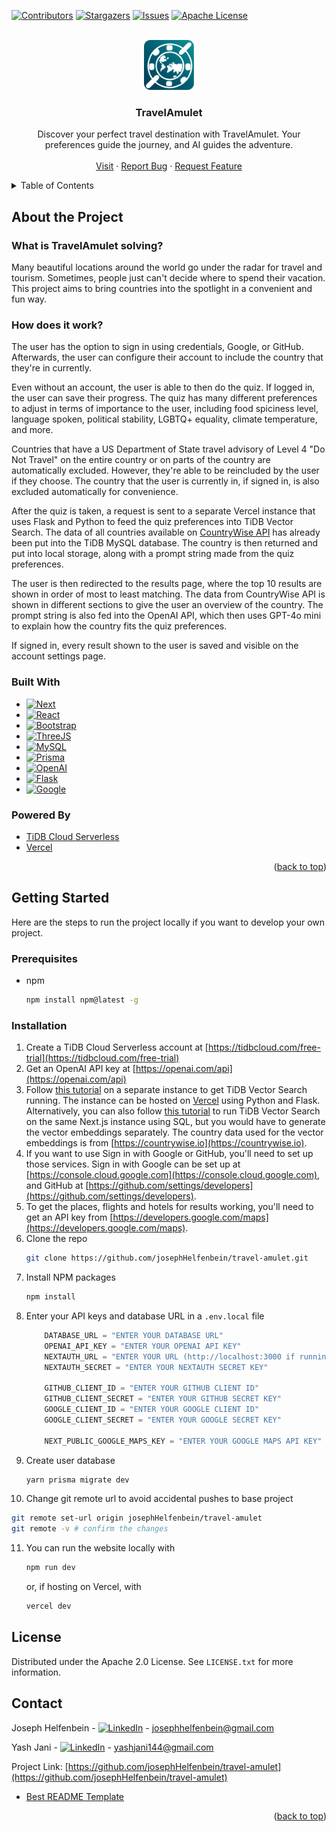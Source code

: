 <!-- Improved compatibility of back to top link: See: https://github.com/othneildrew/Best-README-Template/pull/73 -->
<a id="readme-top"></a>
<!--
*** Thanks for checking out the Best-README-Template. If you have a suggestion
*** that would make this better, please fork the repo and create a pull request
*** or simply open an issue with the tag "enhancement".
*** Don't forget to give the project a star!
*** Thanks again! Now go create something AMAZING! :D
-->



<!-- PROJECT SHIELDS -->
<!--
*** I'm using markdown "reference style" links for readability.
*** Reference links are enclosed in brackets [ ] instead of parentheses ( ).
*** See the bottom of this document for the declaration of the reference variables
*** for contributors-url, forks-url, etc. This is an optional, concise syntax you may use.
*** https://www.markdownguide.org/basic-syntax/#reference-style-links
-->
[![Contributors][contributors-shield]][contributors-url]
[![Stargazers][stars-shield]][stars-url]
[![Issues][issues-shield]][issues-url]
[![Apache License][license-shield]][license-url]



<!-- PROJECT LOGO -->
<br />
<div align="center">
  <a href="https://github.com/josephHelfenbein/travel-amulet">
    <img src="/public/travelamulet-icon.svg" alt="Logo" width="80" height="80">
  </a>

<h3 align="center">TravelAmulet</h3>

  <p align="center">
    Discover your perfect travel destination with TravelAmulet. Your preferences guide the journey, and AI guides the adventure.
    <br />
    <br />
    <a href="https://travelamulet.vercel.app">Visit</a>
    ·
    <a href="https://github.com/josephHelfenbein/travel-amulet/issues/new?labels=bug&template=bug-report---.md">Report Bug</a>
    ·
    <a href="https://github.com/josephHelfenbein/travel-amulet/issues/new?labels=enhancement&template=feature-request---.md">Request Feature</a>
  </p>
</div>



<!-- TABLE OF CONTENTS -->
<details>
  <summary>Table of Contents</summary>
  <ol>
    <li>
      <a href="#about-the-project">About The Project</a>
      <ul>
        <li><a href="#built-with">Built With</a></li>
      </ul>
    </li>
    <li>
      <a href="#getting-started">Getting Started</a>
      <ul>
        <li><a href="#prerequisites">Prerequisites</a></li>
        <li><a href="#installation">Installation</a></li>
      </ul>
    </li>
    <li><a href="#license">License</a></li>
    <li><a href="#contact">Contact</a></li>
  </ol>
</details>



<!-- ABOUT THE PROJECT -->
## About the Project
### What is TravelAmulet solving?

Many beautiful locations around the world go under the radar for travel and tourism. Sometimes, people just can't decide where to spend their vacation. This project aims to bring countries into the spotlight in a convenient and fun way.

### How does it work?

The user has the option to sign in using credentials, Google, or GitHub. Afterwards, the user can configure their account to include the country that they're in currently.

Even without an account, the user is able to then do the quiz. If logged in, the user can save their progress. The quiz has many different preferences to adjust in terms of importance to the user,
including food spiciness level, language spoken, political stability, LGBTQ+ equality, climate temperature, and more. 

Countries that have a US Department of State travel advisory of Level 4 "Do Not Travel" on the entire country or on parts of the country are automatically excluded. However, they're able to be reincluded by the user if they choose. 
The country that the user is currently in, if signed in, is also excluded automatically for convenience.

After the quiz is taken, a request is sent to a separate Vercel instance that uses Flask and Python to feed the quiz preferences into TiDB Vector Search. The data of all countries available on
<a href="https://countrywise.io/">CountryWise API</a> has already been put into the TiDB MySQL database. The country is then returned and put into local storage, along with a prompt string made from the quiz preferences.

The user is then redirected to the results page, where the top 10 results are shown in order of most to least matching. The data from CountryWise API is shown in different sections to give the user an overview
of the country. The prompt string is also fed into the OpenAI API, which then uses GPT-4o mini to explain how the country fits the quiz preferences.

If signed in, every result shown to the user is saved and visible on the account settings page.




### Built With

* [![Next][Next.js]][Next-url]
* [![React][React.js]][React-url]
* [![Bootstrap][Bootstrap.com]][Bootstrap-url]
* [![ThreeJS][ThreeJS]][ThreeJS-url]
* [![MySQL][MySQL]][MySQL-url]
* [![Prisma][Prisma]][Prisma-url]
* [![OpenAI][OpenAI]][OpenAI-url]
* [![Flask][Flask]][Flask-url]
* [![Google][Google]][Google-url]

### Powered By

* <a href="https://tidbcloud.com/free-trial">TiDB Cloud Serverless</a>
* <a href="https://vercel.com">Vercel</a>



<p align="right">(<a href="#readme-top">back to top</a>)</p>




<!-- GETTING STARTED -->
## Getting Started

Here are the steps to run the project locally if you want to develop your own project.

### Prerequisites

* npm
  ```sh
  npm install npm@latest -g
  ```


### Installation

1. Create a TiDB Cloud Serverless account at [https://tidbcloud.com/free-trial](https://tidbcloud.com/free-trial)
2. Get an OpenAI API key at [https://openai.com/api](https://openai.com/api)
3. Follow <a href="https://docs.pingcap.com/tidbcloud/vector-search-integrate-with-langchain">this tutorial</a> on a separate instance to get TiDB Vector Search running. The instance can be hosted on <a href="https://vercel.com">Vercel</a> using Python and Flask. Alternatively, you can also follow <a href="https://docs.pingcap.com/tidbcloud/vector-search-get-started-using-sql">this tutorial</a> to run TiDB Vector Search on the same Next.js instance using SQL, but you would have to generate the vector embeddings separately. The country data used for the vector embeddings is from [https://countrywise.io](https://countrywise.io).
4. If you want to use Sign in with Google or GitHub, you'll need to set up those services. Sign in with Google can be set up at [https://console.cloud.google.com](https://console.cloud.google.com), and GitHub at [https://github.com/settings/developers](https://github.com/settings/developers).
5. To get the places, flights and hotels for results working, you'll need to get an API key from [https://developers.google.com/maps](https://developers.google.com/maps).
6. Clone the repo
   ```sh
   git clone https://github.com/josephHelfenbein/travel-amulet.git
   ```
7. Install NPM packages
   ```sh
   npm install
   ```
8. Enter your API keys and database URL in a `.env.local` file
   ```js
       DATABASE_URL = "ENTER YOUR DATABASE URL"
       OPENAI_API_KEY = "ENTER YOUR OPENAI API KEY"
       NEXTAUTH_URL = "ENTER YOUR URL (http://localhost:3000 if running locally)"
       NEXTAUTH_SECRET = "ENTER YOUR NEXTAUTH SECRET KEY"
   
       GITHUB_CLIENT_ID = "ENTER YOUR GITHUB CLIENT ID" 
       GITHUB_CLIENT_SECRET = "ENTER YOUR GITHUB SECRET KEY"
       GOOGLE_CLIENT_ID = "ENTER YOUR GOOGLE CLIENT ID"
       GOOGLE_CLIENT_SECRET = "ENTER YOUR GOOGLE SECRET KEY"

       NEXT_PUBLIC_GOOGLE_MAPS_KEY = "ENTER YOUR GOOGLE MAPS API KEY"
   ```
9. Create user database
   ```sh
   yarn prisma migrate dev
   ```
10. Change git remote url to avoid accidental pushes to base project
   ```sh
   git remote set-url origin josephHelfenbein/travel-amulet
   git remote -v # confirm the changes
   ```
11. You can run the website locally with
    ```sh
    npm run dev
    ```
    or, if hosting on Vercel, with
    ```sh
    vercel dev
    ```








<!-- LICENSE -->
## License

Distributed under the Apache 2.0 License. See `LICENSE.txt` for more information.



<!-- CONTACT -->
## Contact

Joseph Helfenbein - [![LinkedIn][linkedin-shield]][linkedin-url-joseph] - josephhelfenbein@gmail.com

Yash Jani - [![LinkedIn][linkedin-shield]][linkedin-url-yash] - yashjani144@gmail.com

Project Link: [https://github.com/josephHelfenbein/travel-amulet](https://github.com/josephHelfenbein/travel-amulet)

* [Best README Template](https://github.com/othneildrew/Best-README-Template)

<p align="right">(<a href="#readme-top">back to top</a>)</p>





<!-- MARKDOWN LINKS & IMAGES -->
<!-- https://www.markdownguide.org/basic-syntax/#reference-style-links -->
[contributors-shield]: https://img.shields.io/github/contributors/josephHelfenbein/travel-amulet.svg?style=for-the-badge
[contributors-url]: https://github.com/josephHelfenbein/travel-amulet/graphs/contributors
[forks-shield]: https://img.shields.io/github/forks/josephHelfenbein/travel-amulet.svg?style=for-the-badge
[forks-url]: https://github.com/josephHelfenbein/travel-amulet/network/members
[stars-shield]: https://img.shields.io/github/stars/josephHelfenbein/travel-amulet.svg?style=for-the-badge
[stars-url]: https://github.com/josephHelfenbein/travel-amulet/stargazers
[issues-shield]: https://img.shields.io/github/issues/josephHelfenbein/travel-amulet.svg?style=for-the-badge
[issues-url]: https://github.com/josephHelfenbein/travel-amulet/issues
[license-shield]: https://img.shields.io/github/license/josephHelfenbein/travel-amulet.svg?style=for-the-badge
[license-url]: https://github.com/josephHelfenbein/travel-amulet/blob/master/LICENSE.txt
[linkedin-shield]: https://img.shields.io/badge/-LinkedIn-0A66C2.svg?style=for-the-badge&logo=linkedin&logoColor=white
[linkedin-url-joseph]: https://linkedin.com/in/joseph-j-helfenbein
[linkedin-url-yash]: https://linkedin.com/in/yash-jani-8245bb26a/
[product-screenshot]: images/screenshot.png
[Next.js]: https://img.shields.io/badge/next.js-000000?style=for-the-badge&logo=nextdotjs&logoColor=white
[Next-url]: https://nextjs.org/
[React.js]: https://img.shields.io/badge/React-20232A?style=for-the-badge&logo=react&logoColor=61DAFB
[React-url]: https://reactjs.org/
[Vue.js]: https://img.shields.io/badge/Vue.js-35495E?style=for-the-badge&logo=vuedotjs&logoColor=4FC08D
[Vue-url]: https://vuejs.org/
[Angular.io]: https://img.shields.io/badge/Angular-DD0031?style=for-the-badge&logo=angular&logoColor=white
[Angular-url]: https://angular.io/
[Svelte.dev]: https://img.shields.io/badge/Svelte-4A4A55?style=for-the-badge&logo=svelte&logoColor=FF3E00
[Svelte-url]: https://svelte.dev/
[Laravel.com]: https://img.shields.io/badge/Laravel-FF2D20?style=for-the-badge&logo=laravel&logoColor=white
[Laravel-url]: https://laravel.com
[Bootstrap.com]: https://img.shields.io/badge/Bootstrap-563D7C?style=for-the-badge&logo=bootstrap&logoColor=white
[Bootstrap-url]: https://getbootstrap.com
[JQuery.com]: https://img.shields.io/badge/jQuery-0769AD?style=for-the-badge&logo=jquery&logoColor=white
[JQuery-url]: https://jquery.com 
[JavaScript]: https://img.shields.io/badge/javascript-yellow?logo=javascript&style=for-the-badge&logoColor=white
[JavaScript-url]: https://developer.oracle.com/languages/javascript.html
[ThreeJS]: https://img.shields.io/badge/three.js-black?logo=three.js&style=for-the-badge&logoColor=white
[ThreeJS-url]: https://threejs.org/
[TypeScript]: https://img.shields.io/badge/typescript-3178C6?logo=typescript&style=for-the-badge&logoColor=white
[TypeScript-url]: https://www.typescriptlang.org/
[MySQL]: https://img.shields.io/badge/mysql-4479A1?logo=mysql&style=for-the-badge&logoColor=white
[MySQL-url]: https://www.mysql.com/
[OpenAI]: https://img.shields.io/badge/openai%20api-black?logo=openai&style=for-the-badge&logoColor=white
[OpenAI-url]: https://openai.com/api/
[Prisma]: https://img.shields.io/badge/prisma-2D3748?logo=prisma&style=for-the-badge&logoColor=white
[Prisma-url]: https://www.prisma.io/
[Flask]: https://img.shields.io/badge/flask-4590A1?logo=flask&style=for-the-badge&logoColor=white
[Flask-url]: https://flask.palletsprojects.com/en/3.0.x/
[Google]: https://img.shields.io/badge/google%20maps%20api-4285F4?logo=google%20maps&style=for-the-badge&logoColor=white
[Google-url]: https://developers.google.com/maps
